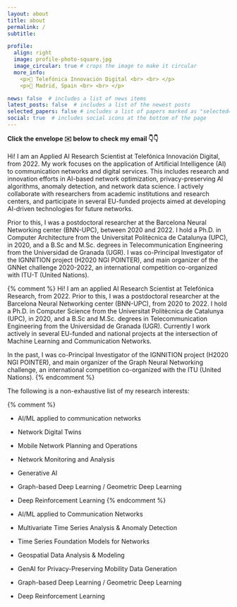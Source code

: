 ```yaml
---
layout: about
title: about
permalink: /
subtitle:

profile:
  align: right
  image: profile-photo-square.jpg
  image_circular: true # crops the image to make it circular
  more_info:
    <p>🏢 Telefónica Innovación Digital <br> <br> </p>
    <p>📍 Madrid, Spain <br> <br> </p>

news: false  # includes a list of news items
latest_posts: false  # includes a list of the newest posts
selected_papers: false # includes a list of papers marked as "selected={true}"
social: true  # includes social icons at the bottom of the page
---
```


<b>Click the envelope ✉️ below to check my email 👇👇</b>
<br>
<br>
Hi! I am an Applied AI Research Scientist at Telefónica Innovación Digital, from 2022. My work focuses on the application of Artificial Intelligence (AI) to communication networks and digital services. This includes research and innovation efforts in AI-based network optimization, privacy-preserving AI algorithms, anomaly detection, and network data science. I actively collaborate with researchers from academic institutions and research centers, and participate in several EU-funded projects aimed at developing AI-driven technologies for future networks.

Prior to this, I was a postdoctoral researcher at the Barcelona Neural Networking center (BNN-UPC), between 2020 and 2022. I hold a Ph.D. in Computer Architecture from the Universitat Politècnica de Catalunya (UPC), in 2020, and a B.Sc and M.Sc. degrees in Telecommunication Engineering from the Universidad de Granada (UGR). I was co-Principal Investigator of the IGNNITION project (H2020 NGI POINTER), and main organizer of the GNNet challenge 2020-2022, an international competition co-organized with ITU-T (United Nations).

{% comment %}
Hi! I am an applied AI Research Scientist at Telefónica Research, from 2022. Prior to this, I was a postdoctoral researcher at the Barcelona Neural Networking center (BNN-UPC), from 2020 to 2022. I hold a Ph.D. in Computer Science from the Universitat Politècnica de Catalunya (UPC), in 2020, and a B.Sc and M.Sc. degrees in Telecommunication Engineering from the Universidad de Granada (UGR). Currently I work actively in several EU-funded and national projects at the intersection of Machine Learning and Communication Networks.

In the past, I was co-Principal Investigator of the IGNNITION project (H2020 NGI POINTER), and main organizer of the Graph Neural Networking challenge, an international competition co-organized with the ITU (United Nations).
{% endcomment %}

The following is a non-exhaustive list of my research interests:

{% comment %}
- AI/ML applied to communication networks
- Network Digital Twins
- Mobile Network Planning and Operations
- Network Monitoring and Analysis
- Generative AI
- Graph-based Deep Learning / Geometric Deep Learning
- Deep Reinforcement Learning
{% endcomment %}

- AI/ML applied to Communication Networks
- Multivariate Time Series Analysis & Anomaly Detection
- Time Series Foundation Models for Networks
- Geospatial Data Analysis & Modeling
- GenAI for Privacy-Preserving Mobility Data Generation
- Graph-based Deep Learning / Geometric Deep Learning
- Deep Reinforcement Learning
